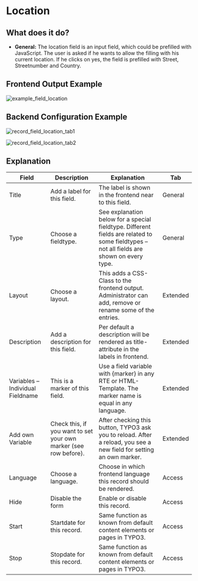 # Location

## What does it do?

- **General:** The location field is an input field, which could be prefilled with JavaScript. The user is asked if he wants to allow the filling with his current location. If he clicks on yes, the field is prefilled with Street, Streetnumber and Country.

## Frontend Output Example

![example_field_location](../Images/example_field_location.png)

## Backend Configuration Example

![record_field_location_tab1](../Images/record_field_location_tab1.png)

![record_field_location_tab2](../Images/record_field_location_tab2.png)

## Explanation

| Field                            | Description                                                      | Explanation                                                                                                                               | Tab      |
|----------------------------------|------------------------------------------------------------------|-------------------------------------------------------------------------------------------------------------------------------------------|----------|
| Title                            | Add a label for this field.                                      | The label is shown in the frontend near to this field.                                                                                    | General  |
| Type                             | Choose a fieldtype.                                              | See explanation below for a special fieldtype. Different fields are  related to some fieldtypes – not all fields are shown on every type. | General  |
| Layout                           | Choose a layout.                                                 | This adds a CSS-Class to the frontend output. Administrator can add, remove or rename some of the entries.                                | Extended |
| Description                      | Add a description for this field.                                | Per default a description will be rendered as title-attribute in the labels in frontend.                                                  | Extended |
| Variables – Individual Fieldname | This is a marker of this field.                                  | Use a field variable with {marker} in any RTE or HTML-Template. The marker name is equal in any language.                                 | Extended |
| Add own Variable                 | Check this, if you want to set your own marker (see row before). | After checking this button, TYPO3 ask you to reload. After a reload, you see a new field for setting an own marker.                       | Extended |
| Language                         | Choose a language.                                               | Choose in which frontend language this record should be rendered.                                                                         | Access   |
| Hide                             | Disable the form                                                 | Enable or disable this record.                                                                                                            | Access   |
| Start                            | Startdate for this record.                                       | Same function as known from default content elements or pages in TYPO3.                                                                   | Access   |
| Stop                             | Stopdate for this record.                                        | Same function as known from default content elements or pages in TYPO3.                                                                   | Access   |
